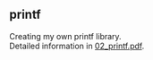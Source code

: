 ## printf

Creating my own printf library.  
Detailed information in [02_printf.pdf](https://github.com/lelle-asem/02_printf/blob/master/02_printf.pdf).  
